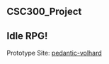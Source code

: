 ## CSC300_Project
## Idle RPG!

Prototype Site: [pedantic-volhard](https://pedantic-volhard-b248e7.netlify.app)